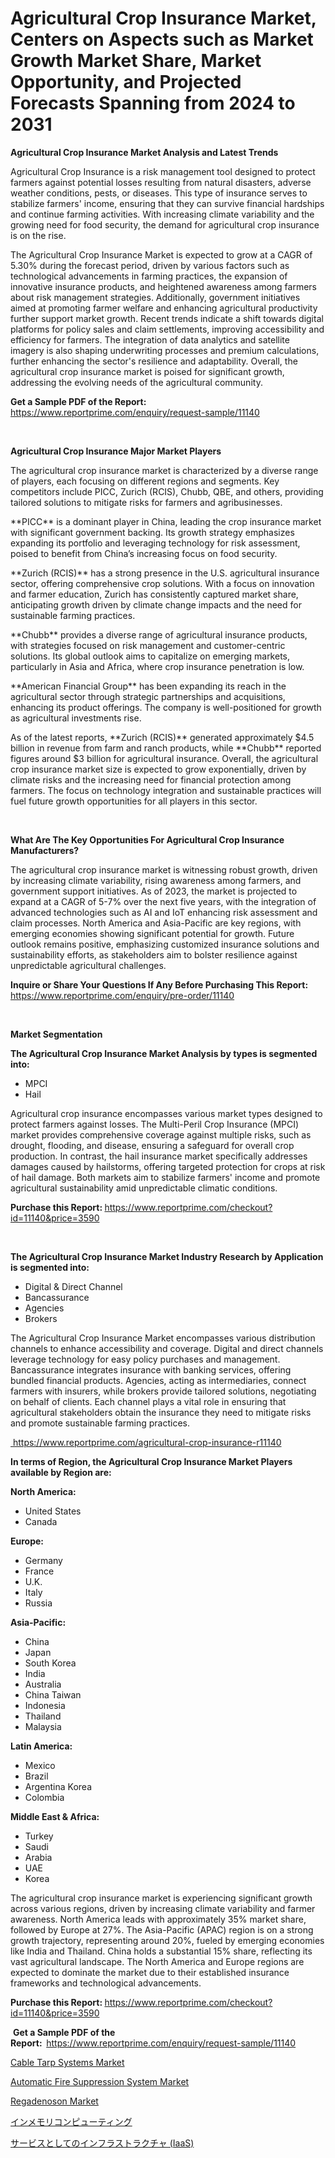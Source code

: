<p><h1>Agricultural Crop Insurance Market, Centers on Aspects such as Market Growth Market Share, Market Opportunity, and Projected Forecasts Spanning from 2024 to 2031</h1></p><p><strong>Agricultural Crop Insurance Market Analysis and Latest Trends</strong></p>
<p><p>Agricultural Crop Insurance is a risk management tool designed to protect farmers against potential losses resulting from natural disasters, adverse weather conditions, pests, or diseases. This type of insurance serves to stabilize farmers' income, ensuring that they can survive financial hardships and continue farming activities. With increasing climate variability and the growing need for food security, the demand for agricultural crop insurance is on the rise. </p><p>The Agricultural Crop Insurance Market is expected to grow at a CAGR of 5.30% during the forecast period, driven by various factors such as technological advancements in farming practices, the expansion of innovative insurance products, and heightened awareness among farmers about risk management strategies. Additionally, government initiatives aimed at promoting farmer welfare and enhancing agricultural productivity further support market growth. Recent trends indicate a shift towards digital platforms for policy sales and claim settlements, improving accessibility and efficiency for farmers. The integration of data analytics and satellite imagery is also shaping underwriting processes and premium calculations, further enhancing the sector's resilience and adaptability. Overall, the agricultural crop insurance market is poised for significant growth, addressing the evolving needs of the agricultural community.</p></p>
<p><strong>Get a Sample PDF of the Report:&nbsp;</strong> <a href="https://www.reportprime.com/enquiry/request-sample/11140">https://www.reportprime.com/enquiry/request-sample/11140</a></p>
<p>&nbsp;</p>
<p><strong>Agricultural Crop Insurance Major Market Players</strong></p>
<p><p>The agricultural crop insurance market is characterized by a diverse range of players, each focusing on different regions and segments. Key competitors include PICC, Zurich (RCIS), Chubb, QBE, and others, providing tailored solutions to mitigate risks for farmers and agribusinesses.</p><p>**PICC** is a dominant player in China, leading the crop insurance market with significant government backing. Its growth strategy emphasizes expanding its portfolio and leveraging technology for risk assessment, poised to benefit from China’s increasing focus on food security.</p><p>**Zurich (RCIS)** has a strong presence in the U.S. agricultural insurance sector, offering comprehensive crop solutions. With a focus on innovation and farmer education, Zurich has consistently captured market share, anticipating growth driven by climate change impacts and the need for sustainable farming practices.</p><p>**Chubb** provides a diverse range of agricultural insurance products, with strategies focused on risk management and customer-centric solutions. Its global outlook aims to capitalize on emerging markets, particularly in Asia and Africa, where crop insurance penetration is low.</p><p>**American Financial Group** has been expanding its reach in the agricultural sector through strategic partnerships and acquisitions, enhancing its product offerings. The company is well-positioned for growth as agricultural investments rise.</p><p>As of the latest reports, **Zurich (RCIS)** generated approximately $4.5 billion in revenue from farm and ranch products, while **Chubb** reported figures around $3 billion for agricultural insurance. Overall, the agricultural crop insurance market size is expected to grow exponentially, driven by climate risks and the increasing need for financial protection among farmers. The focus on technology integration and sustainable practices will fuel future growth opportunities for all players in this sector.</p></p>
<p>&nbsp;</p>
<p><strong>What Are The Key Opportunities For Agricultural Crop Insurance Manufacturers?</strong></p>
<p><p>The agricultural crop insurance market is witnessing robust growth, driven by increasing climate variability, rising awareness among farmers, and government support initiatives. As of 2023, the market is projected to expand at a CAGR of 5-7% over the next five years, with the integration of advanced technologies such as AI and IoT enhancing risk assessment and claim processes. North America and Asia-Pacific are key regions, with emerging economies showing significant potential for growth. Future outlook remains positive, emphasizing customized insurance solutions and sustainability efforts, as stakeholders aim to bolster resilience against unpredictable agricultural challenges.</p></p>
<p><strong>Inquire or Share Your Questions If Any Before Purchasing This Report:</strong> <a href="https://www.reportprime.com/enquiry/pre-order/11140">https://www.reportprime.com/enquiry/pre-order/11140</a></p>
<p>&nbsp;</p>
<p><strong>Market Segmentation</strong></p>
<p><strong>The Agricultural Crop Insurance Market Analysis by types is segmented into:</strong></p>
<p><ul><li>MPCI</li><li>Hail</li></ul></p>
<p><p>Agricultural crop insurance encompasses various market types designed to protect farmers against losses. The Multi-Peril Crop Insurance (MPCI) market provides comprehensive coverage against multiple risks, such as drought, flooding, and disease, ensuring a safeguard for overall crop production. In contrast, the hail insurance market specifically addresses damages caused by hailstorms, offering targeted protection for crops at risk of hail damage. Both markets aim to stabilize farmers' income and promote agricultural sustainability amid unpredictable climatic conditions.</p></p>
<p><strong>Purchase this Report:&nbsp;</strong><a href="https://www.reportprime.com/checkout?id=11140&price=3590">https://www.reportprime.com/checkout?id=11140&price=3590</a></p>
<p>&nbsp;</p>
<p><strong>The Agricultural Crop Insurance Market Industry Research by Application is segmented into:</strong></p>
<p><ul><li>Digital & Direct Channel</li><li>Bancassurance</li><li>Agencies</li><li>Brokers</li></ul></p>
<p><p>The Agricultural Crop Insurance Market encompasses various distribution channels to enhance accessibility and coverage. Digital and direct channels leverage technology for easy policy purchases and management. Bancassurance integrates insurance with banking services, offering bundled financial products. Agencies, acting as intermediaries, connect farmers with insurers, while brokers provide tailored solutions, negotiating on behalf of clients. Each channel plays a vital role in ensuring that agricultural stakeholders obtain the insurance they need to mitigate risks and promote sustainable farming practices.</p></p>
<p><a href="https://www.reportprime.com/agricultural-crop-insurance-r11140">&nbsp;https://www.reportprime.com/agricultural-crop-insurance-r11140</a></p>
<p><strong>In terms of Region, the Agricultural Crop Insurance Market Players available by Region are:</strong></p>
<p>
    <p> <strong> North America: </strong>
        <ul>
            <li>United States</li>
            <li>Canada</li>
        </ul>
        </p> 
    <p> <strong> Europe: </strong>
        <ul>
            <li>Germany</li>
            <li>France</li>
            <li>U.K.</li>
            <li>Italy</li>
            <li>Russia</li>
        </ul>
        </p> 
    <p> <strong> Asia-Pacific: </strong>
        <ul>
            <li>China</li>
            <li>Japan</li>
            <li>South Korea</li>
            <li>India</li>
            <li>Australia</li>
            <li>China Taiwan</li>
            <li>Indonesia</li>
            <li>Thailand</li>
            <li>Malaysia</li>
        </ul>
        </p> 
    <p> <strong> Latin America: </strong>
        <ul>
            <li>Mexico</li>
            <li>Brazil</li>
            <li>Argentina Korea</li>
            <li>Colombia</li>
        </ul>
        </p> 
    <p> <strong> Middle East & Africa: </strong>
        <ul>
            <li>Turkey</li>
            <li>Saudi</li>
            <li>Arabia</li>
            <li>UAE</li>
            <li>Korea</li>
        </ul>
    </p>
    </p>
<p><p>The agricultural crop insurance market is experiencing significant growth across various regions, driven by increasing climate variability and farmer awareness. North America leads with approximately 35% market share, followed by Europe at 27%. The Asia-Pacific (APAC) region is on a strong growth trajectory, representing around 20%, fueled by emerging economies like India and Thailand. China holds a substantial 15% share, reflecting its vast agricultural landscape. The North America and Europe regions are expected to dominate the market due to their established insurance frameworks and technological advancements.</p></p>
<p><strong>Purchase this Report: </strong><a href="https://www.reportprime.com/checkout?id=11140&price=3590">https://www.reportprime.com/checkout?id=11140&price=3590</a></p>
<p>&nbsp;<strong>Get a Sample PDF of the Report:&nbsp;&nbsp;</strong><a href="https://www.reportprime.com/enquiry/request-sample/11140">https://www.reportprime.com/enquiry/request-sample/11140</a></p>
<p><strong></strong></p>
<p><p><a href="https://issuu.com/reportprime-2/docs/cable-tarp-systems-market-size-2030_ac9ccb65a71810">Cable Tarp Systems Market</a></p><p><a href="https://www.linkedin.com/pulse/how-regional-global-trends-shaping-automatic-fire-suppression-wkbre?trackingId=XsJ3NaFjRQuo3SAFTe4hNQ%3D%3D">Automatic Fire Suppression System Market</a></p><p><a href="https://medium.com/@ruth.murray9056/the-regadenoson-market-report-analyzes-important-operational-and-performance-data-so-one-may-24fcbf23381c">Regadenoson Market</a></p><p><a href="https://medium.com/@vvjajdat22/%E3%82%A4%E3%83%B3%E3%83%A1%E3%83%A2%E3%83%AA%E3%82%B3%E3%83%B3%E3%83%94%E3%83%A5%E3%83%BC%E3%83%86%E3%82%A3%E3%83%B3%E3%82%B0%E5%B8%82%E5%A0%B4%E3%81%AE%E8%A6%8B%E9%80%9A%E3%81%97-%E5%AE%8C%E5%85%A8%E3%81%AA%E6%A5%AD%E7%95%8C%E5%88%86%E6%9E%90-2024%E5%B9%B4%E3%81%8B%E3%82%892031%E5%B9%B4-0ce4ebf7c30e">インメモリコンピューティング</a></p><p><a href="https://medium.com/@vvjajdat22/infrastructure-as-a-service-iaas-market-%E3%81%AF-%E3%82%B3%E3%82%B9%E3%83%88%E7%AE%A1%E7%90%86%E3%81%A8%E5%8A%B9%E7%8E%87%E5%90%91%E4%B8%8A%E3%82%92%E5%84%AA%E5%85%88%E3%81%97%E3%81%BE%E3%81%99-%E3%81%95%E3%82%89%E3%81%AB-%E5%A0%B1%E5%91%8A%E6%9B%B8%E3%81%AF%E5%B8%82%E5%A0%B4%E3%81%AE%E9%9C%80%E8%A6%81%E9%9D%A2%E3%81%A8%E4%BE%9B%E7%B5%A6%E9%9D%A2%E3%81%AE%E4%B8%A1%E6%96%B9%E3%82%92%E3%82%AB%E3%83%90%E3%83%BC%E3%81%97%E3%81%A6%E3%81%84%E3%81%BE%E3%81%99-db64b20a2b5e">サービスとしてのインフラストラクチャ (IaaS)</a></p></p>